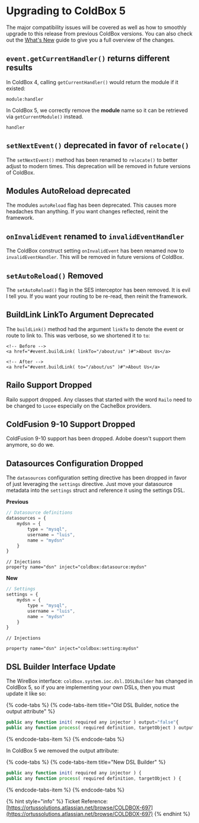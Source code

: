 # Upgrading to ColdBox 5

The major compatibility issues will be covered as well as how to smoothly upgrade to this release from previous ColdBox versions. You can also check out the [What's New](https://github.com/ortus/coldbox-platform-documentation/tree/24d3f3d16693b36ca41bf5ce0329c6ff33316ef0/full/introduction/whats_new_with_500.md) guide to give you a full overview of the changes.

## `event.getCurrentHandler()` returns different results

In ColdBox 4, calling `getCurrentHandler()` would return the module if it existed:

```text
module:handler
```

In ColdBox 5, we correctly remove the **module** name so it can be retrieved via `getCurrentModule()` instead.

```text
handler
```

## `setNextEvent()` deprecated in favor of `relocate()`

The `setNextEvent()` method has been renamed to `relocate()` to better adjust to modern times. This deprecation will be removed in future versions of ColdBox.

## Modules AutoReload deprecated

The modules `autoReload` flag has been deprecated. This causes more headaches than anything. If you want changes reflected, reinit the framework.

## `onInvalidEvent` renamed to `invalidEventHandler`

The ColdBox construct setting `onInvalidEvent` has been renamed now to `invalidEventHandler`. This will be removed in future versions of ColdBox.

## `setAutoReload()` Removed

The `setAutoReload()` flag in the SES interceptor has been removed. It is evil I tell you. If you want your routing to be re-read, then reinit the framework.

## BuildLink LinkTo Argument Deprecated

The `buildLink()` method had the argument `linkTo` to denote the event or route to link to. This was verbose, so we shortened it to `to`:

```text
<!-- Before -->
<a href="#event.buildLink( linkTo="/about/us" )#">About Us</a>

<!-- After -->
<a href="#event.buildLink( to="/about/us" )#">About Us</a>
```

## Railo Support Dropped

Railo support dropped. Any classes that started with the word `Railo` need to be changed to `Lucee` especially on the CacheBox providers.

## ColdFusion 9-10 Support Dropped

ColdFusion 9-10 support has been dropped. Adobe doesn't support them anymore, so do we.

## Datasources Configuration Dropped

The `datasources` configuration setting directive has been dropped in favor of just leveraging the `settings` directive. Just move your datasource metadata into the `settings` struct and reference it using the settings DSL.

**Previous**

```javascript
// Datasource definitions
datasources = {
    mydsn = {
        type = "mysql",
        username = "luis",
        name = "mydsn"
    }
}
```

```
// Injections
property name="dsn" inject="coldbox:datasource:mydsn"
```

**New**

```javascript
// Settings
settings = {
    mydsn = {
        type = "mysql",
        username = "luis",
        name = "mydsn"
    }
}
```

```
// Injections

property name="dsn" inject="coldbox:setting:mydsn"
```

## DSL Builder Interface Update

The WireBox interface: `coldbox.system.ioc.dsl.IDSLBuilder` has changed in ColdBox 5, so if you are implementing your own DSLs, then you must update it like so:

{% code-tabs %}
{% code-tabs-item title="Old DSL Builder, notice the output attribute" %}
```javascript
public any function init( required any injector ) output="false"{ 
public any function process( required definition, targetObject ) output="false"{
```
{% endcode-tabs-item %}
{% endcode-tabs %}

In ColdBox 5 we removed the output attribute:

{% code-tabs %}
{% code-tabs-item title="New DSL Builder" %}
```javascript
public any function init( required any injector ) { 
public any function process( required definition, targetObject ) {
```
{% endcode-tabs-item %}
{% endcode-tabs %}

{% hint style="info" %}
Ticket Reference: [https://ortussolutions.atlassian.net/browse/COLDBOX-697](https://ortussolutions.atlassian.net/browse/COLDBOX-697)
{% endhint %}



